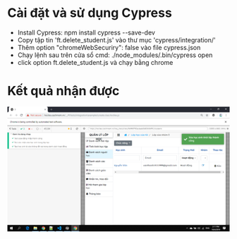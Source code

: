 # Cài đặt và sử dụng Cypress
* Install Cypress: npm install cypress --save-dev
* Copy tập tin 'ft.delete_student.js' vào thư mục 'cypress/integration/'
* Thêm option "chromeWebSecuriry": false vào file cypress.json 
* Chạy lệnh sau trên cửa sổ cmd: ./node_modules/.bin/cypress open
* click option ft.delete_student.js và chạy bằng chrome


# Kết quả nhận được
![](./result.png)